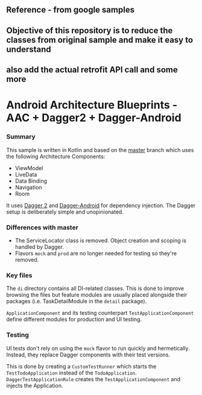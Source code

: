 
## Reference - from google samples
## Objective of this repository is to reduce the classes from original sample and make it easy to understand
## also add the actual retrofit API call and some more

# Android Architecture Blueprints - AAC + Dagger2 + Dagger-Android
### Summary
This sample is written in Kotlin and based on the
[master](https://github.com/googlesamples/android-architecture/tree/master) branch which uses
the following Architecture Components:
 - ViewModel
 - LiveData
 - Data Binding
 - Navigation
 - Room

It uses [Dagger 2](https://dagger.dev) and
[Dagger-Android](https://dagger.dev/android.html) for dependency injection. The Dagger setup is
deliberately simple and unopinionated.

### Differences with master

 - The ServiceLocator class is removed. Object creation and scoping is handled by Dagger.
 - Flavors `mock` and `prod` are no longer needed for testing so they're removed.


### Key files

The `di` directory contains all DI-related classes. This is done to improve browsing the files
but feature modules are usually placed alongside their packages (i.e. TaskDetailModule in
the `detail` package).

`ApplicationComponent` and its testing counterpart `TestApplicationComponent` define different
modules for production and UI testing.


### Testing

UI tests don't rely on using the `mock` flavor to run quickly and hermetically. Instead, they
replace Dagger components with their test versions.

This is done by creating a `CustomTestRunner`
which starts the `TestTodoApplication` instead of the `TodoApplication`. `DaggerTestApplicationRule`
creates the `TestApplicationComponent` and injects the Application.

